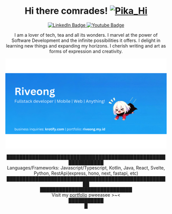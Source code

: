 <html>
<h1 align="center">Hi there comrades! <a href="https://emoji.gg/emoji/1545-pika-hi"><img src="https://cdn3.emoji.gg/emojis/1545-pika-hi.gif" width="32px" height="32px" alt="Pika_Hi"></a></h1>
<div id="badges" align="center">
  <a href="https://www.linkedin.com/in/ong-gabriel-riverine-susanto-8994b2266">
    <img src="https://img.shields.io/badge/LinkedIn-blue?style=for-the-badge&logo=linkedin&logoColor=white" alt="LinkedIn Badge"/>
  </a>
  <a href="https://www.youtube.com/@Shoulmx">
    <img src="https://img.shields.io/badge/YouTube-red?style=for-the-badge&logo=youtube&logoColor=white" alt="Youtube Badge"/>
  </a>

</div>
<p align="center">I am a lover of tech, tea and all its wonders. I marvel at the power of Software Development and the infinite possibilities it offers. I delight in learning new things and expanding my horizons. I cherish writing and art as forms of expression and creativity.</p>




<img src="./images/riveong.png">

</html>
<p align="center">█████████████████████████████████████████████████████████████<br>Languages/Frameworks: Javascript/Typescript, Kotlin, Java, React, Svelte, Python, RestApi(express, hono, next, fastapi, etc)<br>████████████████████████████████████████████████████<br>█████████████████████████████<br>Visit my <a href="https://riveong.my.id">portfolio</a> pweeasee >~<<br>███████████<br>█</p>
